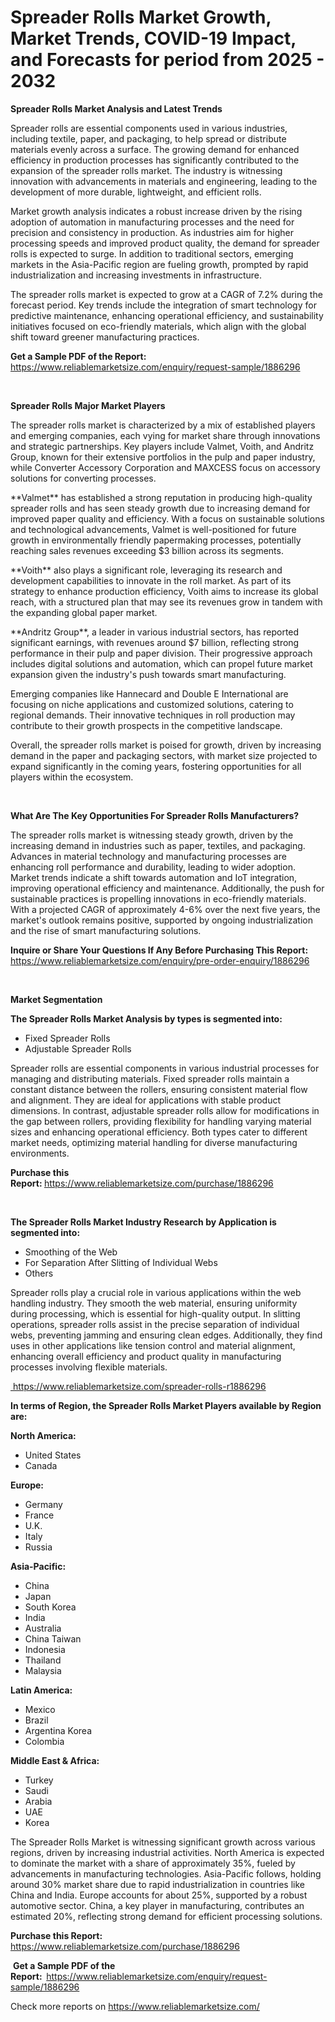 <p><h1>Spreader Rolls Market Growth, Market Trends, COVID-19 Impact, and Forecasts for period from 2025 - 2032</h1></p><p><strong>Spreader Rolls Market Analysis and Latest Trends</strong></p>
<p><p>Spreader rolls are essential components used in various industries, including textile, paper, and packaging, to help spread or distribute materials evenly across a surface. The growing demand for enhanced efficiency in production processes has significantly contributed to the expansion of the spreader rolls market. The industry is witnessing innovation with advancements in materials and engineering, leading to the development of more durable, lightweight, and efficient rolls.</p><p>Market growth analysis indicates a robust increase driven by the rising adoption of automation in manufacturing processes and the need for precision and consistency in production. As industries aim for higher processing speeds and improved product quality, the demand for spreader rolls is expected to surge. In addition to traditional sectors, emerging markets in the Asia-Pacific region are fueling growth, prompted by rapid industrialization and increasing investments in infrastructure.</p><p>The spreader rolls market is expected to grow at a CAGR of 7.2% during the forecast period. Key trends include the integration of smart technology for predictive maintenance, enhancing operational efficiency, and sustainability initiatives focused on eco-friendly materials, which align with the global shift toward greener manufacturing practices.</p></p>
<p><strong>Get a Sample PDF of the Report:&nbsp;</strong> <a href="https://www.reliablemarketsize.com/enquiry/request-sample/1886296?utm_campaign=2269&utm_medium=2&utm_source=Github&utm_content=ia&utm_term=22022025&utm_id=spreader-rolls">https://www.reliablemarketsize.com/enquiry/request-sample/1886296</a></p>
<p>&nbsp;</p>
<p><strong>Spreader Rolls Major Market Players</strong></p>
<p><p>The spreader rolls market is characterized by a mix of established players and emerging companies, each vying for market share through innovations and strategic partnerships. Key players include Valmet, Voith, and Andritz Group, known for their extensive portfolios in the pulp and paper industry, while Converter Accessory Corporation and MAXCESS focus on accessory solutions for converting processes.</p><p>**Valmet** has established a strong reputation in producing high-quality spreader rolls and has seen steady growth due to increasing demand for improved paper quality and efficiency. With a focus on sustainable solutions and technological advancements, Valmet is well-positioned for future growth in environmentally friendly papermaking processes, potentially reaching sales revenues exceeding $3 billion across its segments.</p><p>**Voith** also plays a significant role, leveraging its research and development capabilities to innovate in the roll market. As part of its strategy to enhance production efficiency, Voith aims to increase its global reach, with a structured plan that may see its revenues grow in tandem with the expanding global paper market.</p><p>**Andritz Group**, a leader in various industrial sectors, has reported significant earnings, with revenues around $7 billion, reflecting strong performance in their pulp and paper division. Their progressive approach includes digital solutions and automation, which can propel future market expansion given the industry's push towards smart manufacturing.</p><p>Emerging companies like Hannecard and Double E International are focusing on niche applications and customized solutions, catering to regional demands. Their innovative techniques in roll production may contribute to their growth prospects in the competitive landscape.</p><p>Overall, the spreader rolls market is poised for growth, driven by increasing demand in the paper and packaging sectors, with market size projected to expand significantly in the coming years, fostering opportunities for all players within the ecosystem.</p></p>
<p>&nbsp;</p>
<p><strong>What Are The Key Opportunities For Spreader Rolls Manufacturers?</strong></p>
<p><p>The spreader rolls market is witnessing steady growth, driven by the increasing demand in industries such as paper, textiles, and packaging. Advances in material technology and manufacturing processes are enhancing roll performance and durability, leading to wider adoption. Market trends indicate a shift towards automation and IoT integration, improving operational efficiency and maintenance. Additionally, the push for sustainable practices is propelling innovations in eco-friendly materials. With a projected CAGR of approximately 4-6% over the next five years, the market's outlook remains positive, supported by ongoing industrialization and the rise of smart manufacturing solutions.</p></p>
<p><strong>Inquire or Share Your Questions If Any Before Purchasing This Report:</strong> <a href="https://www.reliablemarketsize.com/enquiry/pre-order-enquiry/1886296?utm_campaign=2269&utm_medium=2&utm_source=Github&utm_content=ia&utm_term=22022025&utm_id=spreader-rolls">https://www.reliablemarketsize.com/enquiry/pre-order-enquiry/1886296</a></p>
<p>&nbsp;</p>
<p><strong>Market Segmentation</strong></p>
<p><strong>The Spreader Rolls Market Analysis by types is segmented into:</strong></p>
<p><ul><li>Fixed Spreader Rolls</li><li>Adjustable Spreader Rolls</li></ul></p>
<p><p>Spreader rolls are essential components in various industrial processes for managing and distributing materials. Fixed spreader rolls maintain a constant distance between the rollers, ensuring consistent material flow and alignment. They are ideal for applications with stable product dimensions. In contrast, adjustable spreader rolls allow for modifications in the gap between rollers, providing flexibility for handling varying material sizes and enhancing operational efficiency. Both types cater to different market needs, optimizing material handling for diverse manufacturing environments.</p></p>
<p><strong>Purchase this Report:&nbsp;</strong><a href="https://www.reliablemarketsize.com/purchase/1886296?utm_campaign=2269&utm_medium=2&utm_source=Github&utm_content=ia&utm_term=22022025&utm_id=spreader-rolls">https://www.reliablemarketsize.com/purchase/1886296</a></p>
<p>&nbsp;</p>
<p><strong>The Spreader Rolls Market Industry Research by Application is segmented into:</strong></p>
<p><ul><li>Smoothing of the Web</li><li>For Separation After Slitting of Individual Webs</li><li>Others</li></ul></p>
<p><p>Spreader rolls play a crucial role in various applications within the web handling industry. They smooth the web material, ensuring uniformity during processing, which is essential for high-quality output. In slitting operations, spreader rolls assist in the precise separation of individual webs, preventing jamming and ensuring clean edges. Additionally, they find uses in other applications like tension control and material alignment, enhancing overall efficiency and product quality in manufacturing processes involving flexible materials.</p></p>
<p><a href="https://www.reliablemarketsize.com/spreader-rolls-r1886296?utm_campaign=2269&utm_medium=2&utm_source=Github&utm_content=ia&utm_term=22022025&utm_id=spreader-rolls">&nbsp;https://www.reliablemarketsize.com/spreader-rolls-r1886296</a></p>
<p><strong>In terms of Region, the Spreader Rolls Market Players available by Region are:</strong></p>
<p>
    <p> <strong> North America: </strong>
        <ul>
            <li>United States</li>
            <li>Canada</li>
        </ul>
        </p> 
    <p> <strong> Europe: </strong>
        <ul>
            <li>Germany</li>
            <li>France</li>
            <li>U.K.</li>
            <li>Italy</li>
            <li>Russia</li>
        </ul>
        </p> 
    <p> <strong> Asia-Pacific: </strong>
        <ul>
            <li>China</li>
            <li>Japan</li>
            <li>South Korea</li>
            <li>India</li>
            <li>Australia</li>
            <li>China Taiwan</li>
            <li>Indonesia</li>
            <li>Thailand</li>
            <li>Malaysia</li>
        </ul>
        </p> 
    <p> <strong> Latin America: </strong>
        <ul>
            <li>Mexico</li>
            <li>Brazil</li>
            <li>Argentina Korea</li>
            <li>Colombia</li>
        </ul>
        </p> 
    <p> <strong> Middle East & Africa: </strong>
        <ul>
            <li>Turkey</li>
            <li>Saudi</li>
            <li>Arabia</li>
            <li>UAE</li>
            <li>Korea</li>
        </ul>
    </p>
    </p>
<p><p>The Spreader Rolls Market is witnessing significant growth across various regions, driven by increasing industrial activities. North America is expected to dominate the market with a share of approximately 35%, fueled by advancements in manufacturing technologies. Asia-Pacific follows, holding around 30% market share due to rapid industrialization in countries like China and India. Europe accounts for about 25%, supported by a robust automotive sector. China, a key player in manufacturing, contributes an estimated 20%, reflecting strong demand for efficient processing solutions.</p></p>
<p><strong>Purchase this Report: </strong><a href="https://www.reliablemarketsize.com/purchase/1886296?utm_campaign=2269&utm_medium=2&utm_source=Github&utm_content=ia&utm_term=22022025&utm_id=spreader-rolls">https://www.reliablemarketsize.com/purchase/1886296</a></p>
<p>&nbsp;<strong>Get a Sample PDF of the Report:&nbsp;&nbsp;</strong><a href="https://www.reliablemarketsize.com/enquiry/request-sample/1886296?utm_campaign=2269&utm_medium=2&utm_source=Github&utm_content=ia&utm_term=22022025&utm_id=spreader-rolls">https://www.reliablemarketsize.com/enquiry/request-sample/1886296</a></p>
<p><strong></strong></p>
<p>Check more reports on <a href="https://www.reliablemarketsize.com/?utm_campaign=2269&utm_medium=2&utm_source=Github&utm_content=ia&utm_term=22022025&utm_id=spreader-rolls">https://www.reliablemarketsize.com/</a></p>
